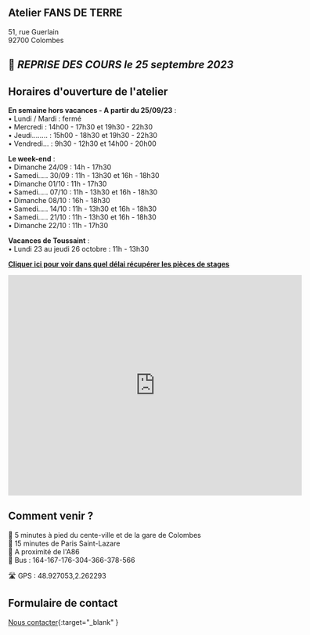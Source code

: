 ## Atelier FANS DE TERRE  
51, rue Guerlain  
92700 Colombes  
  
🌟 _REPRISE DES COURS **le 25 septembre 2023**_    
---  
## Horaires d'ouverture de l'atelier    

**En semaine hors vacances - A partir du 25/09/23** :  
•	Lundi / Mardi : fermé  
•	Mercredi : 14h00 - 17h30 et 19h30 - 22h30  
•	Jeudi........ : 15h00 - 18h30 et 19h30 - 22h30  
•	Vendredi... : 9h30 - 12h30 et 14h00 - 20h00  


**Le week-end** :  
•	Dimanche 24/09 : 14h - 17h30  
•	Samedi..... 30/09 : 11h - 13h30 et 16h - 18h30  
•	Dimanche 01/10 : 11h - 17h30  
•	Samedi..... 07/10 : 11h - 13h30 et 16h - 18h30  
•	Dimanche 08/10 : 16h - 18h30  
•	Samedi..... 14/10 : 11h - 13h30 et 16h - 18h30  
•	Samedi..... 21/10 : 11h - 13h30 et 16h - 18h30  
•	Dimanche 22/10 : 11h - 17h30  
 

**Vacances de Toussaint** :  
•	Lundi 23 au jeudi 26 octobre : 11h - 13h30  

  
**[Cliquer ici pour voir dans quel délai récupérer les pièces de stages](recuperation_pieces)**  
  
  

<iframe src="https://www.google.com/maps/embed?pb=!1m18!1m12!1m3!1d2621.3848954030345!2d2.260071015676809!3d48.92711037929425!2m3!1f0!2f0!3f0!3m2!1i1024!2i768!4f13.1!3m3!1m2!1s0x47e665e842c643b1%3A0x925e853e4532c!2sAtelier%20Fans%20de%20Terre!5e0!3m2!1sfr!2sfr!4v1614334056042!5m2!1sfr!2sfr" width="600" height="450" style="border:0;" allowfullscreen="" loading="lazy"></iframe>
 
## Comment venir ?

:footprints: 5 minutes à pied du cente-ville et de la gare de Colombes  
:train2: 15 minutes de Paris Saint-Lazare  
:car: A proximité de l'A86  
:bus: Bus : 164-167-176-304-366-378-566

 :motorway: GPS : 48.927053,2.262293

## Formulaire de contact
[Nous contacter](https://docs.google.com/forms/d/e/1FAIpQLScDnAGxa7UlusJ0sVcahW_FnYDXCc4BQsAE5W8vGXzb9_z4pg/viewform?entry.1318731939&entry.625861564&entry.1682638982&entry.1661862399&entry.635975601){:target="_blank" }
